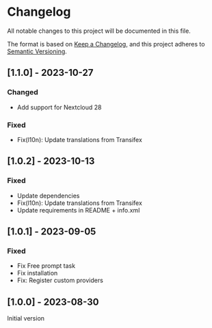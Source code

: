 # Changelog
All notable changes to this project will be documented in this file.

The format is based on [Keep a Changelog](https://keepachangelog.com/en/1.0.0/),
and this project adheres to [Semantic Versioning](https://semver.org/spec/v2.0.0.html).

## [1.1.0] - 2023-10-27

### Changed

- Add support for Nextcloud 28

### Fixed
- Fix(l10n): Update translations from Transifex

## [1.0.2] - 2023-10-13

### Fixed

- Update dependencies
- Fix(l10n): Update translations from Transifex
- Update requirements in README + info.xml

## [1.0.1] - 2023-09-05

### Fixed
 - Fix Free prompt task
 - Fix installation
 - Fix: Register custom providers

## [1.0.0] - 2023-08-30
Initial version
